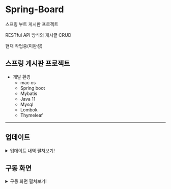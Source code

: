 # Spring-Board
 스프링 부트 게시판 프로젝트
 
 RESTful API 방식의 게시글 CRUD
 
 현재 작업중(미완성)
 
## 스프링 게시판 프로젝트

- 개발 환경
  - mac os
  - Spring boot
  - Mybatis
  - Java 11 
  - Mysql
  - Lombok
  - Thymeleaf

---------------------

## 업데이트
<details>
  <summary>업데이트 내역 펼쳐보기!</summary>
 
- 4월 14일
> 프로젝트 세팅, 생성

- 4월 15일
> Mybatis mapper.xml 활용하여 쿼리문 작성
> 
> 기본적인 게시물 생성, 리스트 받아오기(테이블), 수정, 삭제 구현 (CRUD)

- 4월 16일
> Thymeleaf fragments(nav,head) 작성

- 4월 18일
> bootstrap 연결, nav, head 파일 부트스트랩 적용
> 
> list view page 업데이트


- 4월 19일
> paging 처리하여 board list 불러오기 작성
> 
> pagination 작성 (java)
>  
> pagination view 작업중
> > startPage ~ endPage 까지 페이지 번호 불러오기 완성
> > 
> > 페이지 번호 현재 모두 1로 표시 (추가 작업 필요)
> > 
> > 이전, 이후 버튼 표시 안됨

- 4월 20일
> pagination 완성 
>
> 개별 게시글 get view 페이지 생성

- 4월 21일
> 생성된 개별 게시글을 게시판 목록에서 제목 클릭시 연결
> 
> 생성된 게시물에 목록, 수정, 삭제 페이지 연결
> 
> BoardController에서 페이지 get, update, delete 요청 url을 @PathVariable에서 @RequestParam으로 교체
> > ex) board/delete/{bno} => board/delete?bno={bno}

- 4월 22일
> 게시판 댓글 기능 추가(미완성) => 비동기 AJAX 방식
> 
> mapper, service, view(html) 작성
> 
> view에 AJAX js 설정 필요

- 4월 25일
> ReplyController (RestController)
>
> 댓글 ajax get, post로 작성, 리스트 받아기 완성
> 
> delete, update(put) 작성중

- 4월 26일
> 댓글 수정, 삭제 완성
>
> 회원(User) 테이블, model, mapper, controller 생성
>
> 회원가입 뷰, controller 완성 (로그인은 뷰 페이지만 생성)
> 
 
- 4월 27일
> 기본적인 로그인 뷰, 기능 완성
>
> spring security로 페이지 권한, 로그인 인증 추가(도중 오류발생) >> 수정 보완 필요
> 
 
- 4월 28일
> 27일 작업중 발생했던 오류 수정 (@어노테이션 실수), spring security 기본 사용법 미숙
> 
> Spring security 회원가입 시 user 권한 부여, 비밀번호 BCrypt 암호화 저장
>
> 커스텀 로그인 페이지로 로그인 인증
> 
 
 - 5월 13일
> side nav 추가
> 
> 로그인 성공시 Spring security Principal에 저장된 userName을 Common으로 모든 페이지에 전달
>
> 게시물 수정, 삭제 시 userName일치 여부 판단
>
> 전체적 css 수정
> 
 
 - 5월 17일
> 게시물 delete 방식을 getMapping에서 deleteMapping으로 변경
> 
> 삭제는 정상적으로 이루어 짐
>
> 삭제 후 게시물 리스트로 다시 이동하면 이동 후 에러 발생 (push X)
</details>

## 구동 화면
<details>
  <summary>구동 화면 펼쳐보기!</summary>
 ### 메인 화면
 ![localhost_8080_](https://user-images.githubusercontent.com/89332185/168750971-92ce12e6-6fec-453a-b922-0e53c78e3e85.png)
 
 ### 로그인 화면
![localhost_8080_login](https://user-images.githubusercontent.com/89332185/168751105-d7927e01-ebf8-4026-8bc8-976ffeb857b4.png) 
 
 ### 게시판 리스트
 ![localhost_8080_board_list](https://user-images.githubusercontent.com/89332185/168751398-363616f6-104a-483b-81d7-2d8e8ec00aaf.png)
 
 ### 게시물 등록
 ![localhost_8080_board_enroll](https://user-images.githubusercontent.com/89332185/168751507-cc44c7aa-e269-4a9e-9bb8-7f51bd354f44.png)

 ### 댓글 등록 / 리스트
 ![localhost_8080_board_111 (1)](https://user-images.githubusercontent.com/89332185/168751853-18a2745d-dbaf-415e-acc5-97fa9b3520d0.png)


</details>


